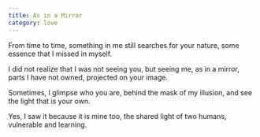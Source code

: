 ```yaml
---
title: As in a Mirror
category: love
---
```

From time to time,
something in me
still searches for your nature,
some essence
that I missed
in myself.

I did not realize
that I was not seeing you,
but seeing me,
as in a mirror,
parts I have not owned,
projected on your image.

Sometimes,
I glimpse who you are,
behind the mask of my illusion,
and see the light that is your own.

Yes, I saw it
because it is mine too,
the shared light of two humans,
vulnerable and learning.
